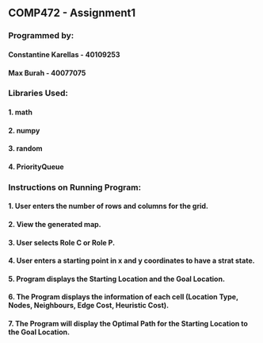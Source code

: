 ## COMP472 - Assignment1

### Programmed by:
#### Constantine Karellas - 40109253
#### Max Burah - 40077075

### Libraries Used:
#### 1. math
#### 2. numpy
#### 3. random
#### 4. PriorityQueue

### Instructions on Running Program:
#### 1. User enters the number of rows and columns for the grid.
#### 2. View the generated map.
#### 3. User selects Role C or Role P. 
#### 4. User enters a starting point in x and y coordinates to have a strat state.
#### 5. Program displays the Starting Location and the Goal Location.
#### 6. The Program displays the information of each cell (Location Type, Nodes, Neighbours, Edge Cost, Heuristic Cost).
#### 7. The Program will display the Optimal Path for the Starting Location to the Goal Location.
